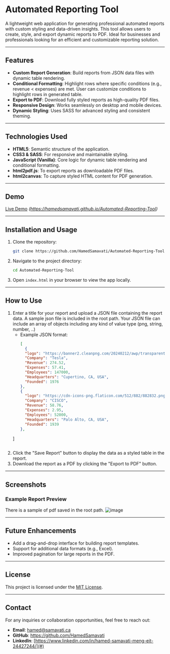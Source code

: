 # Automated Reporting Tool

A lightweight web application for generating professional automated reports with custom styling and data-driven insights. This tool allows users to create, style, and export dynamic reports to PDF. Ideal for businesses and professionals looking for an efficient and customizable reporting solution.

---

## Features

- **Custom Report Generation**: Build reports from JSON data files with dynamic table rendering.
- **Conditional Formatting**: Highlight rows where specific conditions (e.g., revenue < expenses) are met. User can customize conditions to highlight rows in generated table.
- **Export to PDF**: Download fully styled reports as high-quality PDF files.
- **Responsive Design**: Works seamlessly on desktop and mobile devices.
- **Dynamic Styling**: Uses SASS for advanced styling and consistent theming.


---

## Technologies Used

- **HTML5**: Semantic structure of the application.
- **CSS3 & SASS**: For responsive and maintainable styling.
- **JavaScript (Vanilla)**: Core logic for dynamic table rendering and conditional formatting.
- **html2pdf.js**: To export reports as downloadable PDF files.
- **html2canvas**: To capture styled HTML content for PDF generation.

---

## Demo

[Live Demo](#https://hamedsamavati.github.io/Automated-Reporting-Tool) *(https://hamedsamavati.github.io/Automated-Reporting-Tool)*

---

## Installation and Usage

1. Clone the repository:
   ```bash
   git clone https://github.com/HamedSamavati/Automated-Reporting-Tool.git
   ```
2. Navigate to the project directory:
   ```bash
   cd Automated-Reporting-Tool
   ```
3. Open `index.html` in your browser to view the app locally.

---

## How to Use

1. Enter a title for your report and upload a JSON file containing the report data. A sample json file is included in the root path. Your JSON file can include an array of objects including any kind of value type (png, string, number, ..)
   - Example JSON format:
     ```json
     [
       {
       "logo": "https://banner2.cleanpng.com/20240212/awp/transparent-tesla-logo-black-silhouette-of-tesla-logo-with-t-1710879458000.webp",
       "Company": "Tesla",
       "Revenue": 274.52,
       "Expenses": 57.41,
       "Employees": 147000,
       "Headquarters": "Cupertino, CA, USA",
       "Founded": 1976
     },
     {
       "logo": "https://cdn-icons-png.flaticon.com/512/882/882832.png",
       "Company": "CISCO",
       "Revenue": 58.76,
       "Expenses": 2.95,
       "Employees": 52000,
       "Headquarters": "Palo Alto, CA, USA",
       "Founded": 1939
     },
   ]
     ```
2. Click the "Save Report" button to display the data as a styled table in the report.
3. Download the report as a PDF by clicking the "Export to PDF" button.

---

## Screenshots

### Example Report Preview
There is a sample of pdf saved in the root path.
![image](https://github.com/user-attachments/assets/74b9fbd3-3af3-42e9-9eb3-1f53b32c67ae)

---

## Future Enhancements

- Add a drag-and-drop interface for building report templates.
- Support for additional data formats (e.g., Excel).
- Improved pagination for large reports in the PDF.

---

## License

This project is licensed under the [MIT License](LICENSE).

---

## Contact

For any inquiries or collaboration opportunities, feel free to reach out:
- **Email**: hamed@samavati.ca
- **GitHub**: https://github.com/HamedSamavati
- **LinkedIn**: [https://www.linkedin.com/in/hamed-samavati-meng-eit-24427244/](#)

